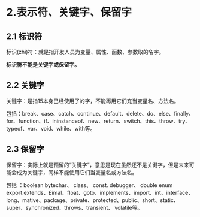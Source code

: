 # 2.表示符、关键字、保留字

## 2.1 标识符

标识(zhi)符：就是指开发人员为变量、属性、函数、参数取的名字。

**标识符不能是关键字或保留字。**

## 2.2 关键字

关键字：是指15本身巴经使用了的字，不能再用它们充当变星名、方法名。

包括：break、case、catch、continue、default、delete、do、else、finally、for、function、if、ininstanceof、new、return、switch、this、throw、try、typeof、var、void、while、with等。

## 2.3 保留字

保留字：实际上就是预留的“关键字”，意思是现在虽然还不是关键字，但是末来可能会成为关键字，同样不能使用它们当变量名或方法名。

包括 ：boolean bytechar、 class、 const. debugger、 double enum export.extends、£imal、float、goto、implements、import、int、interface、long、mative、package、private、protected、public、short、static、super、synchronized、throws、transient、
volatile等。

